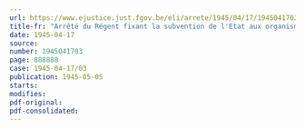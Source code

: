 ```yaml
---
url: https://www.ejustice.just.fgov.be/eli/arrete/1945/04/17/1945041703/justel
title-fr: "Arrêté du Régent fixant la subvention de l'Etat aux organismes assureurs de l'assurance obligatoire en cas de maladie ou d'invalidité"
date: 1945-04-17
source:
number: 1945041703
page: 888888
case: 1945-04-17/03
publication: 1945-05-05
starts:
modifies:
pdf-original:
pdf-consolidated:
---
```


